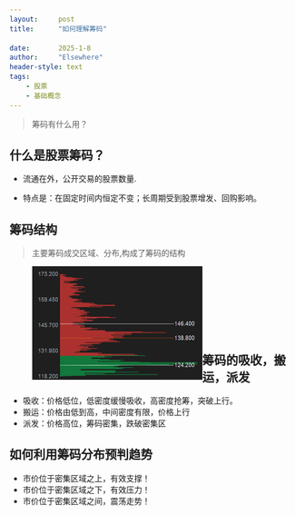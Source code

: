 ```yaml
---
layout: 	post
title: 		"如何理解筹码"

date:       2025-1-8
author: 	"Elsewhere"
header-style: text
tags:
    - 股票
    - 基础概念
---
```


> 筹码有什么用？



##  什么是股票筹码？

- 流通在外，公开交易的股票数量.

- 特点是：在固定时间内恒定不变；长周期受到股票增发、回购影响。

  

## 筹码结构

> 主要筹码成交区域、分布,构成了筹码的结构
>
> <img src="/img/2025/01-08-11/1.png" width = "300" height = "200"  align=left />

<br><br><br><br><br><br><br>

## 筹码的吸收，搬运，派发

- 吸收：价格低位，低密度缓慢吸收，高密度抢筹，突破上行。
- 搬运：价格由低到高，中间密度有限，价格上行
- 派发：价格高位，筹码密集，跌破密集区



## 如何利用筹码分布预判趋势

- 市价位于密集区域之上，有效支撑！
- 市价位于密集区域之下，有效压力！
- 市价位于密集区域之间，震荡走势！



